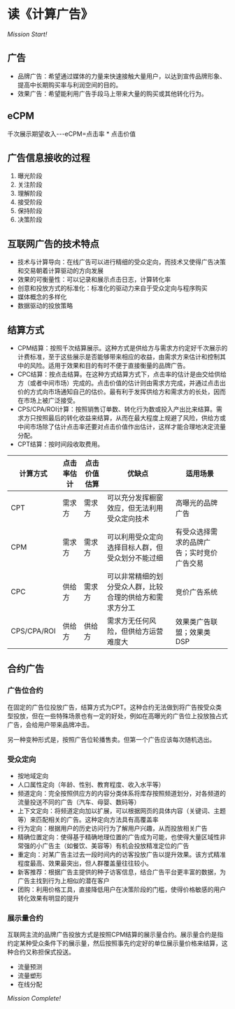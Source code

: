 # 读《计算广告》

*Mission Start!*

## 广告

* 品牌广告：希望通过媒体的力量来快速接触大量用户，以达到宣传品牌形象、提高中长期购买率与利润空间的目的。
* 效果广告：希望能利用广告手段马上带来大量的购买或其他转化行为。

## eCPM

千次展示期望收入---eCPM=点击率 * 点击价值

## 广告信息接收的过程

1. 曝光阶段
2. 关注阶段
3. 理解阶段
4. 接受阶段
5. 保持阶段
6. 决策阶段

## 互联网广告的技术特点

* 技术与计算导向：在线广告可以进行精细的受众定向，而技术又使得广告决策和交易朝着计算驱动的方向发展
* 效果的可衡量性：可以记录和展示点击日志，计算转化率
* 创意和投放方式的标准化：标准化的驱动力来自于受众定向与程序购买
* 媒体概念的多样化
* 数据驱动的投放策略

## 结算方式

* CPM结算：按照千次结算展示。这种方式是供给方与需求方约定好千次展示的计费标准，至于这些展示是否能够带来相应的收益，由需求方来估计和控制其中的风险。适用于效果和目的有时不便于直接衡量的品牌广告。
* CPC结算：按点击结算。在这种方式结算方式下，点击率的估计是由交给供给方（或者中间市场）完成的。点击价值的估计则由需求方完成，并通过点击出价的方式向市场通知自己的估价。最有利于发挥供给方和需求方的长处，因而在市场上被广泛接受。
* CPS/CPA/ROI计算：按照销售订单数、转化行为数或投入产出比来结算。需求方只按照最后的转化收益来结算，从而在最大程度上规避了风险，供给方或中间市场除了估计点击率还要对点击价值作出估计，这样才能合理地决定流量分配。
* CPT结算：按时间段收取费用。


| 计算方式 | 点击率估计 | 点击价值估算 | 优缺点 | 适用场景 |
| --- | --- | --- | --- | --- |
| CPT | 需求方 | 需求方 | 可以充分发挥橱窗效应，但无法利用受众定向技术 | 高曝光的品牌广告 |
| CPM | 需求方 | 需求方 | 可以利用受众定向选择目标人群，但受众划分不能过细 | 有受众选择需求的品牌广告；实时竞价广告交易 |
| CPC | 供给方 | 需求方 | 可以非常精细的划分受众人群，比较合理的供给方和需求方分工 | 竞价广告系统 |
| CPS/CPA/ROI | 供给方 | 供给方 | 需求方无任何风险，但供给方运营难度大 | 效果类广告联盟；效果类DSP  |

## 合约广告

### 广告位合约

在固定的广告位投放广告，结算方式为CPT。这种合约无法做到将广告按受众类型投放，但在一些特殊场景也有一定的好处，例如在高曝光的广告位上投放独占式广告，会给用户带来品牌冲击。    

另一种变种形式是，按照广告位轮播售卖。但第一个广告应该每次随机选出。

### 受众定向

* 按地域定向
* 人口属性定向（年龄、性别、教育程度、收入水平等）
* 频道定向：完全按照供应方的内容分类体系将库存按照频道划分，对各频道的流量投送不同的广告（汽车、母婴、数码等）
* 上下文定向：将频道定向加以扩展，可以根据网页的具体内容（关键词、主题等）来匹配相关的广告。这种定向方法具有高覆盖率
* 行为定向：根据用户的历史访问行为了解用户兴趣，从而投放相关广告
* 精确位置定向：使得基于精确地理位置的广告成为可能，也使得大量区域性非常强的小广告主（如餐饮、美容等）有机会投放精准定位的广告
* 重定向：对某广告主过去一段时间内的访客投放广告以提升效果。该方式精准程度最高、效果最突出，但人群覆盖量往往较小。
* 新客推荐：根据广告主提供的种子访客信息，结合广告平台更丰富的数据，为广告主找到行为上相似的潜在客户
* 团购：利用价格工具，直接降低用户在决策阶段的门槛，使得价格敏感的用户转化效果有明显的提升

### 展示量合约

互联网主流的品牌广告投放方式是按照CPM结算的展示量合约。展示量合约是指约定某种受众条件下的展示量，然后按照事先约定好的单位展示量价格来结算，这种合约又称担保式投送。

* 流量预测
* 流量塑形
* 在线分配


*Mission Complete!*